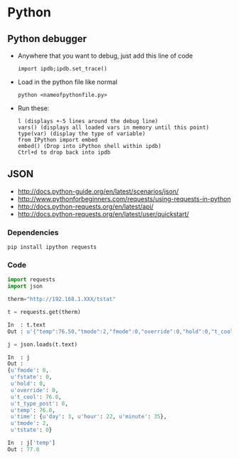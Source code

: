 # Python

## Python debugger
* Anywhere that you want to debug, just add this line of code
	
	```
	import ipdb;ipdb.set_trace()
	```
	
* Load in the python file like normal

	```
	python <nameofpythonfile.py>
	```
	
* Run these:

	```
	l (displays +-5 lines around the debug line)
	vars() (displays all loaded vars in memory until this point)
	type(var) (display the type of variable)
	from IPython import embed
	embed() (Drop into iPython shell within ipdb)
	Ctrl+d to drop back into ipdb
	```
	
## JSON

* <http://docs.python-guide.org/en/latest/scenarios/json/>
* <http://www.pythonforbeginners.com/requests/using-requests-in-python>
* <http://docs.python-requests.org/en/latest/api/>
* <http://docs.python-requests.org/en/latest/user/quickstart/>

### Dependencies

```
pip install ipython requests
```


### Code
``` python
import requests
import json

therm="http://192.168.1.XXX/tstat"

t = requests.get(therm)

In  : t.text
Out : u'{"temp":76.50,"tmode":2,"fmode":0,"override":0,"hold":0,"t_cool":76.00,"tstate":0,"fstate":0,"time":{"day":2,"hour":21,"minute":54},"t_type_post":0}'

j = json.loads(t.text)

In  : j
Out :
{u'fmode': 0,
 u'fstate': 0,
 u'hold': 0,
 u'override': 0,
 u't_cool': 76.0,
 u't_type_post': 0,
 u'temp': 76.0,
 u'time': {u'day': 3, u'hour': 22, u'minute': 35},
 u'tmode': 2,
 u'tstate': 0}

In  : j['temp']
Out : 77.0
```